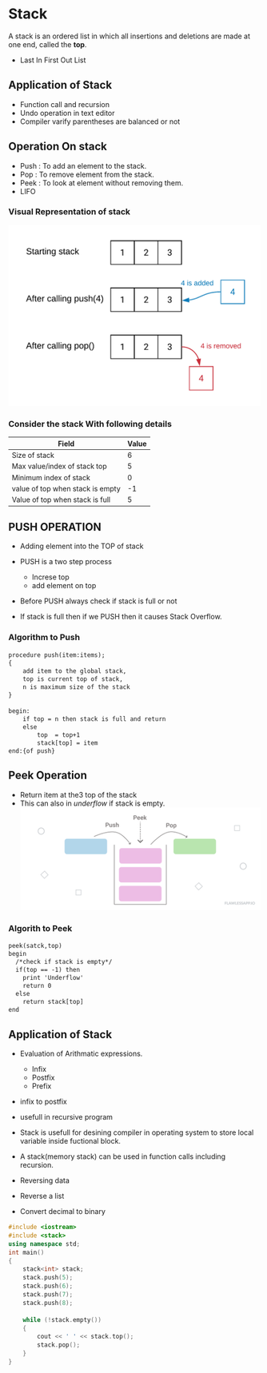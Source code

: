 # Stack

A stack is an ordered list in which all insertions and deletions are made at one end, called the **top**.

- Last In First Out List

## Application of Stack

- Function call and recursion
- Undo operation in text editor
- Compiler varify parentheses are balanced or not

## Operation On stack

- Push : To add an element to the stack.
- Pop : To remove element from the stack.
- Peek : To look at element without removing them.
- LIFO

### Visual Representation of stack

![Push-Pop](../images/push-pop.png)

### Consider the stack With following details

| Field                            | Value |
| -------------------------------- | ----- |
| Size of stack                    | 6     |
| Max value/index of stack top     | 5     |
| Minimum index of stack           | 0     |
| value of top when stack is empty | -1    |
| Value of top when stack is full  | 5     |

## PUSH OPERATION

- Adding element into the TOP of stack

- PUSH is a two step process
  - Increse top
  - add element on top
- Before PUSH always check if stack is full or not
- If stack is full then if we PUSH then it causes Stack Overflow.

### Algorithm to Push

```
procedure push(item:items);
{
    add item to the global stack,
    top is current top of stack,
    n is maximum size of the stack
}

begin:
    if top = n then stack is full and return
    else
        top  = top+1
        stack[top] = item
end:{of push}
```

## Peek Operation

- Return item at the3 top of the stack
- This can also in _underflow_ if stack is empty.
  ![peek-stack](../images/peek.png)

### Algorith to Peek

```
peek(satck,top)
begin
  /*check if stack is empty*/
  if(top == -1) then
    print 'Underflow'
    return 0
  else
    return stack[top]
end
```

## Application of Stack

- Evaluation of Arithmatic expressions.

  - Infix
  - Postfix
  - Prefix

- infix to postfix
- usefull in recursive program
- Stack is usefull for desining compiler in operating system to store local variable inside fuctional block.
- A stack(memory stack) can be used in function calls including recursion.
- Reversing data
- Reverse a list
- Convert decimal to binary

```C++
#include <iostream>
#include <stack>
using namespace std;
int main()
{
    stack<int> stack;
    stack.push(5);
    stack.push(6);
    stack.push(7);
    stack.push(8);

    while (!stack.empty())
    {
        cout << ' ' << stack.top();
        stack.pop();
    }
}
```
